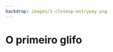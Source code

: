 ```yaml
---
backdrop: images/1-closeup-entryway.png
---
```


# O primeiro glifo

<Item id="10"/>

<Page url="602" instructions="Ao consultar seu guia, você fica surpreso ao ver uma correspondência exata: esse glifo significa 'onça-pintada'." action="Continuar" condition="10" />
